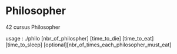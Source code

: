 # Philosopher

42 cursus Philosopher

usage : ./philo [nbr_of_philospher] [time_to_die] [time_to_eat] [time_to_sleep] [optional][nbr_of_times_each_philosopher_must_eat]
